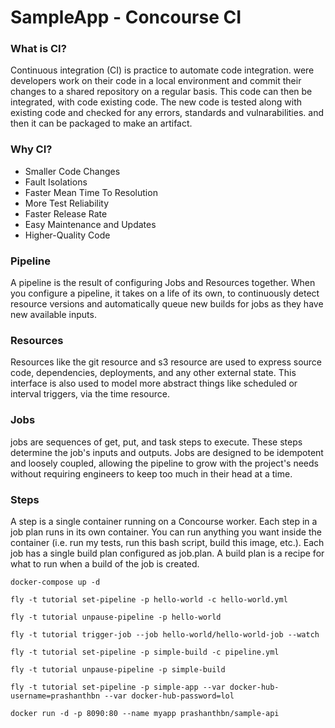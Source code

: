 # SampleApp - Concourse CI

### What is CI?
Continuous integration (CI) is practice to automate code integration.
were developers work on their code in a local environment and commit their changes to a shared repository on a regular basis. This code can then be integrated, with code existing code. The new code is tested along with existing code and checked for any errors, standards and vulnarabilities.
and then it can be packaged to make an artifact.

### Why CI?
   - Smaller Code Changes
   - Fault Isolations
   - Faster Mean Time To Resolution
   - More Test Reliability
   - Faster Release Rate
   - Easy Maintenance and Updates
   - Higher-Quality Code
### Pipeline

A pipeline is the result of configuring Jobs and Resources together. When you configure a pipeline, it takes on a life of its own, to continuously detect resource versions and automatically queue new builds for jobs as they have new available inputs.

### Resources

Resources like the git resource and s3 resource are used to express source code, dependencies, deployments, and any other external state. This interface is also used to model more abstract things like scheduled or interval triggers, via the time resource.

### Jobs
jobs are sequences of get, put, and task steps to execute. These steps determine the job's inputs and outputs. Jobs are designed to be idempotent and loosely coupled, allowing the pipeline to grow with the project's needs without requiring engineers to keep too much in their head at a time.

### Steps

A step is a single container running on a Concourse worker. Each step in a job plan runs in its own container. You can run anything you want inside the container (i.e. run my tests, run this bash script, build this image, etc.).
Each job has a single build plan configured as job.plan. A build plan is a recipe for what to run when a build of the job is created.



`docker-compose up -d`

`fly -t tutorial set-pipeline -p hello-world -c hello-world.yml`

`fly -t tutorial unpause-pipeline -p hello-world`

`fly -t tutorial trigger-job --job hello-world/hello-world-job --watch`

`fly -t tutorial set-pipeline -p simple-build -c pipeline.yml`
 
`fly -t tutorial unpause-pipeline -p simple-build`

`fly -t tutorial set-pipeline -p simple-app --var docker-hub-username=prashanthbn --var docker-hub-password=lol`

`docker run -d -p 8090:80 --name myapp prashanthbn/sample-api`

